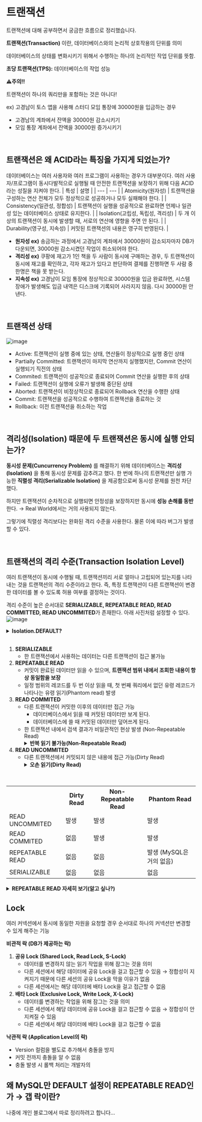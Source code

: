 # 트랜잭션

트랜잭션에 대해 공부하면서 궁금한 흐름으로 정리했습니다.

**트랜잭션(Transaction)** 이란, 데이터베이스와의 논리적 상호작용의 단위를 의미

데이터베이스의 상태를 변화시키기 위해서 수행하는 하나의 논리적인 작업 단위를 뜻함.

**초당 트랜잭션(TPS):** 데이터베이스의 작업 성능

**⚠️주의!!**

트랜잭션이 하나의 쿼리만을 포함하는 것은 아니다!

ex) 고경남이 토스 앱을 사용해 스터디 모임 통장에 30000원을 입금하는 경우

- 고경남의 계좌에서 잔액을 30000원 감소시키기
- 모임 통장 계좌에서 잔액을 30000원 증가시키기

<br>

## 트랜잭션은 왜 ACID라는 특징을 가지게 되었는가?

데이터베이스는 여러 사용자와 여러 프로그램이 사용하는 경우가 대부분이다.
여러 사용자/프로그램이 동시다발적으로 실행될 때 안전한 트랜잭션을 보장하기 위해 다음 ACID라는 성질을 지켜야 한다.
| 특성 | 설명 |
| --- | --- |
| Atomicity(원자성) | 트랜잭션을 구성하는 연산 전체가 모두 정상적으로 성공하거나 모두 실패해야 한다. |
| Consistency(일관성, 정합성) | 트랜잭션이 실행을 성공적으로 완료하면 언제나 일관성 있는 데이터베이스 상태로 유지한다. |
| Isolation(고립성, 독립성, 격리성) | 두 개 이상의 트랜잭션이 동시에 발생할 때, 서로의 연산에 영향을 주면 안 된다. |
| Durability(영구성, 지속성) | 커밋된 트랜잭션의 내용은 영구히 반영된다. |

- **원자성 ex)** 송금하는 과정에서 고경남의 계좌에서 30000원이 감소되자마자 DB가 다운되면,  30000원 감소시켰던 작업이 취소되어야 한다.
- **격리성 ex)** 쿠팡에 재고가 1인 책을 두 사람이 동시에 구매하는 경우, 두 트랜잭션이 동시에 재고를 확인하고, 각자 재고가 있다고 판단하여 결제를 진행하면 두 사람 중 한명은 책을 못 받는다.
- **지속성 ex)** 고경남이 모임 통장에 정상적으로 30000원을 입금 완료하면, 시스템 장애가 발생해도 입금 내역은 디스크에 기록되어 사라지지 않음. 다시 30000원 안낸다.

<br>

## 트랜잭션 상태
![image](https://github.com/user-attachments/assets/0635c4a8-f0f0-4fc1-9405-071ba2d7fd59)
- Active: 트랜잭션이 실행 중에 있는 상태, 연산들이 정상적으로 실행 중인 상태
- Partially Committed: 트랜잭션이 마지막 연산까지 실행했지만, Commit 연산이 실행되기 직전의 상태
- Commited: 트랜잭션이 성공적으로 종료되어 Commit 연산을 실행한 후의 상태
- Failed: 트랜잭션이 실행에 오류가 발생해 중단된 상태
- Aborted: 트랜잭션이 비정상적으로 종료되어 Rollback 연산을 수행한 상태
- Commit: 트랜잭션을 성공적으로 수행하여 트랜잭션을 종료하는 것
- Rollback: 이전 트랜잭션을 취소하는 작업

<br>

## 격리성(Isolation) 때문에 두 트랜잭션은 동시에 실행 안되는가?
**동시성 문제(Cuncurrency Problem)** 를 해결하기 위해 데이터베이스는 **격리성(Isolation)** 을 통해 동시성 문제를 감추려고 했다. 한 번에 하나의 트랜잭션만 실행 가능한 **직렬성 격리(Serializable Isolation)** 을 제공함으로써 동시성 문제를 원천 차단했다.

하지만 트랜잭션이 순차적으로 실행되면 안정성을 보장하지만 동시에 **성능 손해를 동반**한다. → Real World에서는 거의 사용되지 않는다.

그렇기에 직렬성 격리보다는 완화된 격리 수준을 사용한다. 물론 이에 따라 버그가 발생할 수 있다.

<br>

## 트랜잭션의 격리 수준(Transaction Isolation Level)
여러 트랜잭션이 동시에 수행될 때, 트랜잭션끼리 서로 얼마나 고립되어 있는지를 나타내는 것을 트랜잭션의 격리 수준이라고 한다. 즉, 특정 트랜잭션이 다른 트랜잭션이 변경한 데이터를 볼 수 있도록 허용 여부를 결정하는 것이다.

격리 수준이 높은 순서대로 **SERIALIZABLE, REPEATABLE READ, READ COMMITTED, READ UNCOMMITED**가 존재한다. 아래 사진처럼 설정할 수 있다.
![image](https://github.com/user-attachments/assets/2b07ae00-53ef-4643-a6f8-376a91faf473)

<details>
<summary><b> Isolation.DEFAULT? </b></summary>
<div markdown="1">
<img src="https://github.com/user-attachments/assets/fed79dfd-c96a-4ab0-bdc5-a2b5f4c77fbb" alt="image" />
DEFAULT 설명에 따르면, 본인이 사용하는 DB의 기본 격리 수준을 따른다.
  <br>
<ul>
    <li>MySQL의 기본 격리 수준 (REPEATABLE_READ)</li>
</ul>
<img src="https://github.com/user-attachments/assets/a33090ea-e153-46a1-93c0-29f63b125e17" alt="image" />
  <br>
<ul>
    <li>PostgreSQL의 기본 격리 수준 (REPEATABLE_READ)</li>
</ul>
<img src="https://github.com/user-attachments/assets/ff4c0e43-b9ed-48c1-a23e-ff1a43c74691" alt="image" />
외에 MongoDB(READ_UNCOMMITED), Oracle(READ_COMMITED)

</div>
</details>

<br>

<ol>
    <li>
        <strong>SERIALIZABLE</strong>
        <ul>
            <li>한 트랜잭션에서 사용하는 데이터는 다른 트랜잭션이 접근 불가능</li>
        </ul>
    </li>
    <li>
        <strong>REPEATABLE READ</strong>
        <ul>
            <li>커밋이 완료된 데이터만 읽을 수 있으며, <strong>트랜잭션 범위 내에서 조회한 내용이 항상 동일함을 보장</strong></li>
            <li>일정 범위의 레코드를 두 번 이상 읽을 때, 첫 번째 쿼리에서 없던 유령 레코드가 나타나는 유령 읽기(Phantom read) 발생</li>
        </ul>
    </li>
    <li>
        <strong>READ COMMITED</strong>
        <ul>
            <li>다른 트랜잭션이 커밋한 이후의 데이터만 접근 가능
                <ul>
                    <li>데이터베이스에서 읽을 때 커밋된 데이터만 보게 된다.</li>
                    <li>데이터베이스에 쓸 때 커밋된 데이터만 덮어쓰게 된다.</li>
                </ul>
            </li>
            <li>한 트랜잭션 내에서 검색 결과가 비일관적인 현상 발생 (Non-Repeatable Read)
                <details>
                <summary><b> 반복 읽기 불가능(Non-Repeatable Read) </b></summary>
                  <div markdown="1">
                    <img src="https://github.com/user-attachments/assets/f4a4b70e-a6fe-4107-9d6f-2b08866216dc" alt="image" />
                  READ COMMITED에서 반복 읽기를 수행하면 다른 트랜잭션의 커밋 여부에 따라 조회 결과가 달라질 수 있다.
                  </div>
                </details>
            </li>
        </ul>
    </li>
    <li>
        <strong>READ UNCOMMITED</strong>
        <ul>
            <li>다른 트랜잭션에서 커밋되지 않은 내용에 접근 가능(Dirty Read)
                  <details>
<summary><b> 오손 읽기(Dirty Read) </b></summary>
<div markdown="1">
<img src="https://github.com/user-attachments/assets/927dc86c-59e1-43d1-9759-92eb9f037ff4" alt="image" />
  위 이미지만 보면 괜찮아 보인다. 하지만 아래 상황에서는 어떠한가?
<img src="https://github.com/user-attachments/assets/28847c44-ae21-4da1-a80d-2e589fd29d81" alt="image" />
  사용자 B는 id=51인 데이터에 대해 처리를 진행하고 있는데, 조회해보니 결과가 존재하지 않으면 시스템에 상당한 버그를 초래한다. → READ UNCOMMITED는 RDBMS 표준에서 인정하지 않을 정도로 정합성에 문제가 많은 격리 수준임
</div>
</details>
            </li>
        </ul>
    </li>
</ol>
<br>
<table>
    <tr>
        <th></th>
        <th>Dirty Read</th>
        <th>Non-Repeatable Read</th>
        <th>Phantom Read</th>
    </tr>
    <tr>
        <td>READ UNCOMMITED</td>
        <td>발생</td>
        <td>발생</td>
        <td>발생</td>
    </tr>
    <tr>
        <td>READ COMMITED</td>
        <td>없음</td>
        <td>발생</td>
        <td>발생</td>
    </tr>
    <tr>
        <td>REPEATABLE READ</td>
        <td>없음</td>
        <td>없음</td>
        <td>발생 (MySQL은 거의 없음)</td>
    </tr>
    <tr>
        <td>SERIALIZABLE</td>
        <td>없음</td>
        <td>없음</td>
        <td>없음</td>
    </tr>
</table>

<details>
<summary><b> REPEATABLE READ 자세히 보기(알고 싶나?) </b></summary>
<div markdown="1">
일반적인 RDBMS는 변경 전의 레코드를 언두(Undo) 공간에 백업한다. 그렇기에 변경 전/후 데이터가 모두 존재하고, 동일한 레코드에 대해 여러 버전의 데이터가 존재한다고 하여 이를 <b> MVCC(Multi-Version Concurrency Control, 다중 버전 동시성 제어)</b>라고 부른다.<br>
MVCC는 트랜잭션이 롤백된 경우 데이터를 복원 가능하게 하고, 서로 다른 트랜잭션 간에 접근할 수 있는 데이터를 세밀하게 제어할 수 있다.
각 트랜잭션은 순차 증가하는 고유 트랜잭션 번호가 주어지며, 백업 레코드에는 어느 트랜잭션에 의해 백업되었는지 트랜잭션 번호를 함께 저장한다. (데이터가 불필요해 진다고 판단하는 시점에 주기적으로 백그라운드 쓰레드를 통해 삭제)

<img src="https://github.com/user-attachments/assets/673ec65d-c8e2-4679-8811-9d00f34560e1" alt="image" />
위의 예시를 보면 사용자 B가 조회를 먼저 하고, 사용자 A가 id=50인 레코드를 갱신하는 상황이다.
이 경우 MVCC를 통해 member 테이블의 MangKyu값은 MinKyu로 변경되지만, 백업된 데이터가 언두 로그에 남게 된다.
사용자 B가 다시 같은 트랜잭션에서 조회를 할 때, MangKyu를 조회하는 이유는 REPEATABLE READ는 트랜잭션 번호를 참고하여 자신보다 먼저 실행된 트랜잭션의 데이터만을 조회하기 때문이다. MinKyu 데이터는 트랜잭션 번호가 12번으로 사용자 B의 트랜잭션 번호 10번 보다 크기 때문에 언두 로그를 참고해 MangKyu 데이터를 조회해 반환한다.
<b> 즉, REPEATABLE READ는 어떤 트랜잭션이 읽은 데이터를 다른 트랜잭션이 수정하더라도 동일한 결과를 반환할 것을 보장해준다. </b>

하지만 REPEATABLE READ는 새로운 레코드의 추가는 막지 않는다. 그렇기에 SELECT로 조회한 경우 트랜잭션이 끝나기 전 다른 트랜잭션에 의해 추가된 레코드가 발견되는 유령 읽기(Phantom Read)가 발생할 수 있다.

<img src="https://github.com/user-attachments/assets/d94a3c35-2238-4829-a89b-e9f9d54d911a" alt="image" />

MVCC를 통해 자신보다 먼저 실행된 트랜잭션의 데이터만 조회한다고 했는데, 왜 위 그림처럼 나중에 실행된 트랜잭션의 데이터도 조회되는가??
-> 배타락(SHARED FOR UPDATE), 공유락(SHARED FOR READ)로 레코드를 조회하는 경우 언두 영역의 데이터가 아니라 테이블의 레코드를 가져오게 된다. 이로 인해 유령 읽기가 발생한다.

<b>BUT!! MySQL에서는 유령 읽기를 예방할 수 있다!!!</b>
<img src="https://github.com/user-attachments/assets/bae00277-9b96-46bb-aa0e-85385e1d5644" alt="image" />
MySQL에서는 사용자 B가 SELECT FOR UPDATE로 데이터를 조회한 경우 id=50인 레코드에는 레코드 락을, id>50인 범위에는 갭 락으로 넥스트 키 락을 건다. 그렇기에 사용자 A가 id=51인 member를 INSERT 하더라도, B의 트랜잭션이 종료될 때까지 기다리다가, COMMIT한다.

</div>
</details>

## Lock
여러 커넥션에서 동시에 동일한 자원을 요청할 경우 순서대로 하나의 커넥션만 변경할 수 있게 해주는 기능

**비관적 락 (DB가 제공하는 락)**

1. **공유 Lock (Shared Lock, Read Lock, S-Lock)**
    - 데이터를 변경하지 않는 읽기 작업을 위해 잠그는 것을 의미
    - 다른 세션에서 해당 데이터에 공유 Lock을 걸고 접근할 수 있음 → 정합성이 지켜지기 때문에 다른 세션의 공유 Lock을 막을 이유가 없음
    - 다른 세션에서는 해당 데이터에 배타 Lock을 걸고 접근할 수 없음
2. **배타 Lock (Exclusive Lock, Write Lock, X-Lock)**
    - 데이터를 변경하는 작업을 위해 잠그는 것을 의미
    - 다른 세션에서 해당 데이터에 공유 Lock을 걸고 접근할 수 없음 → 정합성이 안지켜질 수 있음
    - 다른 세션에서 해당 데이터에 배타 Lock을 걸고 접근할 수 없음

**낙관적 락 (Application Level의 락)**

- Version 컬럼을 별도로 추가해서 충돌을 방지
- 커밋 전까지 충돌을 알 수 없음
- 충돌 발생 시 롤백 처리는 개발자의

<h2>왜 MySQL만 DEFAULT 설정이 REPEATABLE READ인가 → 갭 락이란?</h2>
나중에 개인 블로그에서 따로 정리하려고 합니다...


